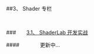 ##3、 Shader 专栏

&emsp;

###&emsp;&emsp;[3.1、 ShaderLab 开发实战](https://shenjun4shader.github.io/shaderhtml/)


####&emsp;&emsp;&emsp;&emsp;更新中...